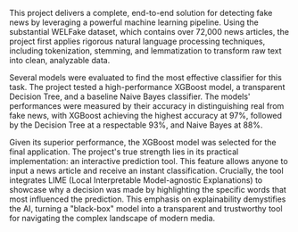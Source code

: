 This project delivers a complete, end-to-end solution for detecting fake news by leveraging a powerful machine learning pipeline. Using the substantial WELFake dataset, which contains over 72,000 news articles, the project first applies rigorous natural language processing techniques, including tokenization, stemming, and lemmatization to transform raw text into clean, analyzable data.

Several models were evaluated to find the most effective classifier for this task. The project tested a high-performance XGBoost model, a transparent Decision Tree, and a baseline Naive Bayes classifier. The models' performances were measured by their accuracy in distinguishing real from fake news, with XGBoost achieving the highest accuracy at 97%, followed by the Decision Tree at a respectable 93%, and Naive Bayes at 88%.

Given its superior performance, the XGBoost model was selected for the final application. The project's true strength lies in its practical implementation: an interactive prediction tool. This feature allows anyone to input a news article and receive an instant classification. Crucially, the tool integrates LIME (Local Interpretable Model-agnostic Explanations) to showcase why a decision was made by highlighting the specific words that most influenced the prediction. This emphasis on explainability demystifies the AI, turning a "black-box" model into a transparent and trustworthy tool for navigating the complex landscape of modern media.

